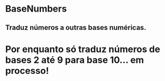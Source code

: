 # BaseNumbers
## Traduz números a outras bases numéricas.
# Por enquanto só traduz números de bases 2 até 9 para base 10... em processo!
